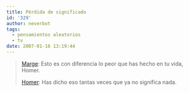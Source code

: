 ```yaml
---
title: Pérdida de significado
id: '329'
author: neverbot
tags:
  - pensamientos aleatorios
  - tv
date: 2007-01-16 13:19:44
---
```


> [Marge](http://en.wikipedia.org/wiki/Marge_Simpson): Esto es con diferencia lo peor que has hecho en tu vida, Homer.
>
> [Homer](http://en.wikipedia.org/wiki/Homer_Simpson): Has dicho eso tantas veces que ya no significa nada.

